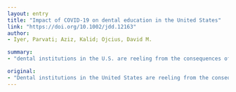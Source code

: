 ```yaml
---
layout: entry
title: "Impact of COVID-19 on dental education in the United States"
link: "https://doi.org/10.1002/jdd.12163"
author:
- Iyer, Parvati; Aziz, Kalid; Ojcius, David M.

summary:
- "dental institutions in the U.S. are reeling from the consequences of the novel SARS-CoV2 coronavirus, the causative agent of CODIV-19. No official information exists for dental institutions on how to effectively follow the recommended guidelines including ?shelter in place? with social distancing to protect students, faculty, staff, and patients. The article discusses the challenges that we face currently and offers some simple strategies to bridge the gaps in dental education to overcome this emergency."

original:
- "Dental institutions in the United States are reeling from the consequences of the novel SARS-CoV2 coronavirus, the causative agent of CODIV-19. As oral health care providers, we have been trained on prevention of aerosol transmissible diseases, but we are still grappling with many unknown factors regarding COVID-19. While the Centers for Disease Control and Prevention (CDC), American Dental Association (ADA), and local state agencies are releasing updates on guidelines for dentists and patients, no official information exists for dental institutions on how to effectively follow the recommended guidelines including ?shelter in place? with social distancing to protect students, faculty, staff, and patients, and still ensure continuity of dental education. This article discusses the challenges that we face currently and offers some simple strategies to bridge the gaps in dental education to overcome this emergency."
---
```


